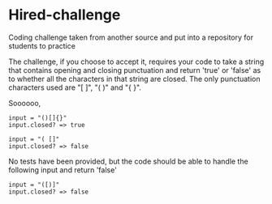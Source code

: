 Hired-challenge
===============

Coding challenge taken from another source and put into a repository for students to practice

The challenge, if you choose to accept it, requires your code to take a string that contains opening and closing punctuation
and return 'true' or 'false' as to whether all the characters in that string are closed. The only punctuation characters used are "[ ]", "( )" and "{ }". 

Soooooo, 

    input = "()[]{}"
    input.closed? => true
    
    input = "( []"
    input.closed? => false
    
No tests have been provided, but the code should be able to handle the following input and return 'false'

    input = "([)]"
    input.closed? => false 


